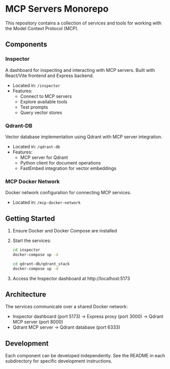 # MCP Servers Monorepo

This repository contains a collection of services and tools for working with the Model Context Protocol (MCP).

## Components

### Inspector
A dashboard for inspecting and interacting with MCP servers. Built with React/Vite frontend and Express backend.

- Located in: `/inspector`
- Features:
  - Connect to MCP servers
  - Explore available tools
  - Test prompts
  - Query vector stores

### Qdrant-DB
Vector database implementation using Qdrant with MCP server integration.

- Located in: `/qdrant-db`
- Features:
  - MCP server for Qdrant
  - Python client for document operations
  - FastEmbed integration for vector embeddings

### MCP Docker Network
Docker network configuration for connecting MCP services.

- Located in: `/mcp-docker-network`

## Getting Started

1. Ensure Docker and Docker Compose are installed
2. Start the services:
   ```bash
   cd inspector
   docker-compose up -d
   ```
   ```bash
   cd qdrant-db/qdrant_stack
   docker-compose up -d
   ```

3. Access the Inspector dashboard at http://localhost:5173

## Architecture

The services communicate over a shared Docker network:

- Inspector dashboard (port 5173) → Express proxy (port 3000) → Qdrant MCP server (port 8000)
- Qdrant MCP server → Qdrant database (port 6333)

## Development

Each component can be developed independently. See the README in each subdirectory for specific development instructions.